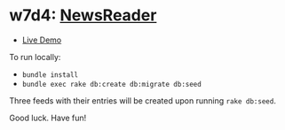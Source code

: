 # w7d4: [NewsReader][description]

* [Live Demo](http://aa-newsreader.herokuapp.com/)

To run locally:

* `bundle install`
* `bundle exec rake db:create db:migrate db:seed`

Three feeds with their entries will be created upon running `rake
db:seed`.

Good luck. Have fun!

[description]: https://github.com/appacademy/backbone-curriculum/blob/master/projects/w7d4-news-reader.md
